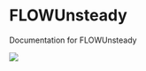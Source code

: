 # FLOWUnsteady

Documentation for FLOWUnsteady

[![](https://img.shields.io/badge/docs-stable-blue.svg)]([https://USER_NAME.github.io/PACKAGE_NAME.jl/stable](https://flow.byu.edu/FLOWUnsteady/))
